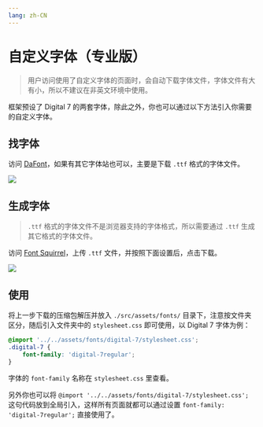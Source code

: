 ```yaml
---
lang: zh-CN
---
```


# 自定义字体（专业版）

> 用户访问使用了自定义字体的页面时，会自动下载字体文件，字体文件有大有小，所以不建议在非英文环境中使用。

框架预设了 Digital 7 的两套字体，除此之外，你也可以通过以下方法引入你需要的自定义字体。

## 找字体

访问 [DaFont](https://www.dafont.com/)，如果有其它字体站也可以，主要是下载 `.ttf` 格式的字体文件。

![](/fantastic-admin/font1.png)

## 生成字体

> `.ttf` 格式的字体文件不是浏览器支持的字体格式，所以需要通过 `.ttf` 生成其它格式的字体文件。

访问 [Font Squirrel](https://www.fontsquirrel.com/tools/webfont-generator)，上传 `.ttf` 文件，并按照下面设置后，点击下载。

![](/fantastic-admin/font2.png)

## 使用

将上一步下载的压缩包解压并放入 `./src/assets/fonts/` 目录下，注意按文件夹区分，随后引入文件夹中的 `stylesheet.css` 即可使用，以 Digital 7 字体为例：

```scss
@import '../../assets/fonts/digital-7/stylesheet.css';
.digital-7 {
    font-family: 'digital-7regular';
}
```

字体的 `font-family` 名称在 `stylesheet.css` 里查看。

另外你也可以将 `@import '../../assets/fonts/digital-7/stylesheet.css';` 这句代码放到全局引入，这样所有页面就都可以通过设置 `font-family: 'digital-7regular';` 直接使用了。